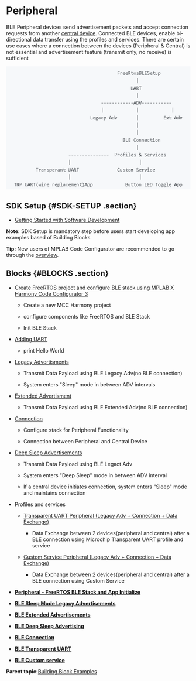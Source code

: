 # Peripheral

BLE Peripheral devices send advertisement packets and accept connection requests from another [central device](https://onlinedocs.microchip.com/pr/GUID-A5330D3A-9F51-4A26-B71D-8503A493DF9C-en-US-1/index.html?GUID-E8C0DDA5-3AD0-42A4-B4EF-BCB02811BF8C). Connected BLE devices, enable bi-directional data transfer using the profiles and services. There are certain use cases where a connection between the devices \(Peripheral & Central\) is not essential and advertisement feature \(transmit only, no receive\) is sufficient

![](media/GUID-F3B97ABD-EDE5-4542-A771-093CBCB734C7-low.png)

## SDK Setup {#SDK-SETUP .section}

-   [Getting Started with Software Development](https://onlinedocs.microchip.com/pr/GUID-A5330D3A-9F51-4A26-B71D-8503A493DF9C-en-US-1/index.html?GUID-2AD37FE2-1915-4E34-9A05-79E3810726D7)


**Note:** SDK Setup is mandatory step before users start developing app examples based of Building Blocks

**Tip:** New users of MPLAB Code Configurator are recommended to go through the [overview](https://onlinedocs.microchip.com/pr/GUID-1F7007B8-9A46-4D03-AEED-650357BA760D-en-US-6/index.html?GUID-B5D058F5-1D0B-4720-8649-ACE5C0EEE2C0).

## Blocks {#BLOCKS .section}

-   [Create FreeRTOS project and configure BLE stack using MPLAB X Harmony Code Configurator 3](https://onlinedocs.microchip.com/pr/GUID-A5330D3A-9F51-4A26-B71D-8503A493DF9C-en-US-1/index.html?GUID-AB1A02BF-4F9B-4058-90D9-02BFB3136682)

    -   Create a new MCC Harmony project

    -   configure components like FreeRTOS and BLE Stack

    -   Init BLE Stack

-   [Adding UART](https://onlinedocs.microchip.com/pr/GUID-A5330D3A-9F51-4A26-B71D-8503A493DF9C-en-US-1/index.html?GUID-E1A0E9CA-311E-4F53-9C27-160173609975)

    -   print Hello World

-   [Legacy Advertisments](https://onlinedocs.microchip.com/pr/GUID-A5330D3A-9F51-4A26-B71D-8503A493DF9C-en-US-1/index.html?GUID-820CEA03-90AE-484F-87C9-9CF2CE652702)

    -   Transmit Data Payload using BLE Legacy Adv\(no BLE connection\)

    -   System enters "Sleep" mode in between ADV intervals

-   [Extended Advertisment](https://onlinedocs.microchip.com/pr/GUID-A5330D3A-9F51-4A26-B71D-8503A493DF9C-en-US-1/index.html?GUID-9A3C4C97-E09F-4FF9-878C-3873892445F4)

    -   Transmit Data Payload using BLE Extended Adv\(no BLE connection\)

-   [Connection](https://onlinedocs.microchip.com/pr/GUID-A5330D3A-9F51-4A26-B71D-8503A493DF9C-en-US-1/index.html?GUID-F9A0C390-C124-49A7-9F22-157D20BFBE5D)

    -   Configure stack for Peripheral Functionality

    -   Connection between Peripheral and Central Device

-   [Deep Sleep Advertisements](https://onlinedocs.microchip.com/pr/GUID-A5330D3A-9F51-4A26-B71D-8503A493DF9C-en-US-1/index.html?GUID-3D0C03E0-8EFC-455C-970B-17EBE5CB8F78)

    -   Transmit Data Payload using BLE Legact Adv

    -   System enters "Deep Sleep" mode in between ADV interval

    -   If a central device initiates connection, system enters "Sleep" mode and maintains connection

-   Profiles and services

    -   [Transparent UART Peripheral \(Legacy Adv + Connection + Data Exchange\)](https://onlinedocs.microchip.com/pr/GUID-A5330D3A-9F51-4A26-B71D-8503A493DF9C-en-US-1/index.html?GUID-07EC83B7-CC28-4C55-8634-4B7F56A9DB36)

        -   Data Exchange between 2 devices\(peripheral and central\) after a BLE connection using Microchip Transparent UART profile and service

    -   [Custom Service Peripheral \(Legacy Adv + Connection + Data Exchange\)](https://onlinedocs.microchip.com/pr/GUID-A5330D3A-9F51-4A26-B71D-8503A493DF9C-en-US-1/index.html?GUID-0F3193BF-C61D-4DDB-9E98-7F0A444269A8)

        -   Data Exchange between 2 devices\(peripheral and central\) after a BLE connection using Custom Service


-   **[Peripheral - FreeRTOS BLE Stack and App Initialize](https://onlinedocs.microchip.com/pr/GUID-A5330D3A-9F51-4A26-B71D-8503A493DF9C-en-US-1/index.html?GUID-AB1A02BF-4F9B-4058-90D9-02BFB3136682)**  

-   **[BLE Sleep Mode Legacy Advertisements](https://onlinedocs.microchip.com/pr/GUID-A5330D3A-9F51-4A26-B71D-8503A493DF9C-en-US-1/index.html?GUID-820CEA03-90AE-484F-87C9-9CF2CE652702)**  

-   **[BLE Extended Advertisements](https://onlinedocs.microchip.com/pr/GUID-A5330D3A-9F51-4A26-B71D-8503A493DF9C-en-US-1/index.html?GUID-9A3C4C97-E09F-4FF9-878C-3873892445F4)**  

-   **[BLE Deep Sleep Advertising](https://onlinedocs.microchip.com/pr/GUID-A5330D3A-9F51-4A26-B71D-8503A493DF9C-en-US-1/index.html?GUID-3D0C03E0-8EFC-455C-970B-17EBE5CB8F78)**  

-   **[BLE Connection](https://onlinedocs.microchip.com/pr/GUID-A5330D3A-9F51-4A26-B71D-8503A493DF9C-en-US-1/index.html?GUID-F9A0C390-C124-49A7-9F22-157D20BFBE5D)**  

-   **[BLE Transparent UART](https://onlinedocs.microchip.com/pr/GUID-A5330D3A-9F51-4A26-B71D-8503A493DF9C-en-US-1/index.html?GUID-07EC83B7-CC28-4C55-8634-4B7F56A9DB36)**  

-   **[BLE Custom service](https://onlinedocs.microchip.com/pr/GUID-A5330D3A-9F51-4A26-B71D-8503A493DF9C-en-US-1/index.html?GUID-0F3193BF-C61D-4DDB-9E98-7F0A444269A8)**  


**Parent topic:**[Building Block Examples](https://onlinedocs.microchip.com/pr/GUID-A5330D3A-9F51-4A26-B71D-8503A493DF9C-en-US-1/index.html?GUID-17DABF04-E5D8-4201-A746-2FC244450A19)

